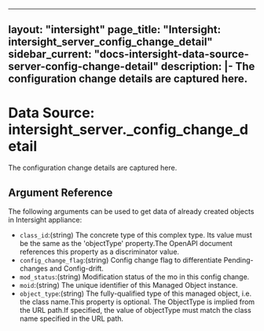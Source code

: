 
---
layout: "intersight"
page_title: "Intersight: intersight_server_config_change_detail"
sidebar_current: "docs-intersight-data-source-server-config-change-detail"
description: |-
The configuration change details are captured here.
---

# Data Source: intersight_server._config_change_detail
The configuration change details are captured here.
## Argument Reference
The following arguments can be used to get data of already created objects in Intersight appliance:
* `class_id`:(string) The concrete type of this complex type. Its value must be the same as the 'objectType' property.The OpenAPI document references this property as a discriminator value. 
* `config_change_flag`:(string) Config change flag to differentiate Pending-changes and Config-drift. 
* `mod_status`:(string) Modification status of the mo in this config change. 
* `moid`:(string) The unique identifier of this Managed Object instance. 
* `object_type`:(string) The fully-qualified type of this managed object, i.e. the class name.This property is optional. The ObjectType is implied from the URL path.If specified, the value of objectType must match the class name specified in the URL path. 
